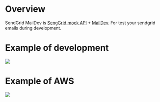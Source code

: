 # Overview

SendGrid MailDev is [SengGrid mock API](https://github.com/yKanazawa/sendgrid-dev) + [MailDev](https://maildev.github.io/maildev/). 
For test your sendgrid emails during development. 

# Example of development

![](https://raw.githubusercontent.com/yKanazawa/sendgrid-maildev/master/img/example_of_development.png)

# Example of AWS

![](https://raw.githubusercontent.com/yKanazawa/sendgrid-maildev/master/img/example_of_aws.png)
